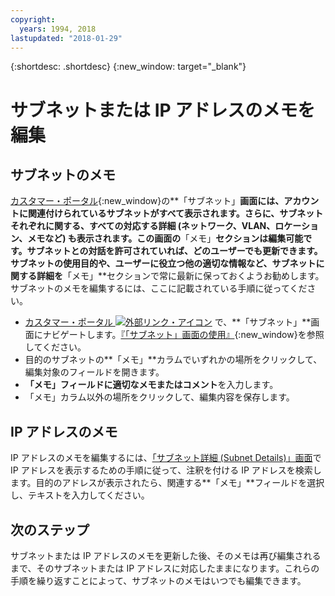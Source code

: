 ```yaml
---
copyright:
  years: 1994, 2018
lastupdated: "2018-01-29"
---
```

{:shortdesc: .shortdesc}
{:new_window: target="_blank"}

# サブネットまたは IP アドレスのメモを編集

## サブネットのメモ
[カスタマー・ポータル](https://control.softlayer.com/){:new_window}の**「サブネット」**画面には、アカウントに関連付けられているサブネットがすべて表示されます。さらに、サブネットそれぞれに関する、すべての対応する詳細 (ネットワーク、VLAN、ロケーション、メモなど) も表示されます。この画面の**「メモ」**セクションは編集可能です。サブネットとの対話を許可されていれば、どのユーザーでも更新できます。サブネットの使用目的や、ユーザーに役立つ他の適切な情報など、サブネットに関する詳細を**「メモ」**セクションで常に最新に保っておくようお勧めします。サブネットのメモを編集するには、ここに記載されている手順に従ってください。

* [カスタマー・ポータル ![外部リンク・アイコン](../../icons/launch-glyph.svg "外部リンク・アイコン")](https://control.softlayer.com/) で、**「サブネット」**画面にナビゲートします。[『「サブネット」画面の使用』](subnets-screen.html){:new_window}を参照してください。
* 目的のサブネットの**「メモ」**カラムでいずれかの場所をクリックして、編集対象のフィールドを開きます。
* **「メモ」**フィールドに**適切なメモまたはコメント**を入力します。
* 「メモ」カラム以外の場所をクリックして、編集内容を保存します。

## IP アドレスのメモ

IP アドレスのメモを編集するには、[「サブネット詳細 (Subnet Details)」画面](filter-ip.html#filter-ip-addresses-on-the-subnet-details-screen)で IP アドレスを表示するための手順に従って、注釈を付ける IP アドレスを検索します。目的のアドレスが表示されたら、関連する**「メモ」**フィールドを選択し、テキストを入力してください。

## 次のステップ

サブネットまたは IP アドレスのメモを更新した後、そのメモは再び編集されるまで、そのサブネットまたは IP アドレスに対応したままになります。これらの手順を繰り返すことによって、サブネットのメモはいつでも編集できます。
